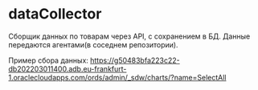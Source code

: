 # dataCollector

Cборщик данныx по товарам через API, с сохранением в БД. Данные передаются агентами(в соседнем репозитории).

Пример сбора данных:
https://g50483bfa223c22-db202203011400.adb.eu-frankfurt-1.oraclecloudapps.com/ords/admin/_sdw/charts/?name=SelectAll